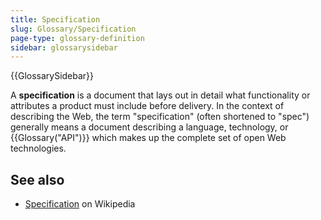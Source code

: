 ```yaml
---
title: Specification
slug: Glossary/Specification
page-type: glossary-definition
sidebar: glossarysidebar
---
```


{{GlossarySidebar}}

A **specification** is a document that lays out in detail what functionality or attributes a product must include before delivery. In the context of describing the Web, the term "specification" (often shortened to "spec") generally means a document describing a language, technology, or {{Glossary("API")}} which makes up the complete set of open Web technologies.

## See also

- [Specification](https://en.wikipedia.org/wiki/Specification) on Wikipedia
